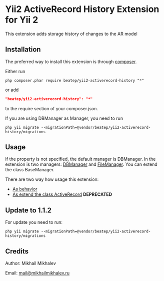 Yii2 ActiveRecord History Extension for Yii 2
=========================

This extension adds storage history of changes to the AR model


Installation
------------

The preferred way to install this extension is through [composer](http://getcomposer.org/download/).

Either run

```
php composer.phar require beatep/yii2-activerecord-history "*"
```

or add

```json
"beatep/yii2-activerecord-history": "*"
```

to the require section of your composer.json.

If you are using DBManager as Manager, you need to run

```
php yii migrate --migrationPath=@vendor/beatep/yii2-activerecord-history/migrations
```

Usage
-----

If the property is not specified, the default manager is DBManager.
In the extension is two managers: [DBManager](https://github.com/beatep/yii2-activerecord-history/blob/master/docs/en/managers.md#dbmanager) and [FileManager](https://github.com/beatep/yii2-activerecord-history/blob/master/docs/en/managers.md#filemanager). You can extend the class BaseManager. 

There are two way how usage this extension:
 - [As behavior](https://github.com/beatep/yii2-activerecord-history/blob/master/docs/en/usage-as-behavior.md)
 - [As extend the class ActiveRecord](https://github.com/beatep/yii2-activerecord-history/blob/master/docs/en/usage-as-extend.md) **DEPRECATED**

Update to 1.1.2
-------
For update you need to run: 

```
php yii migrate --migrationPath=@vendor/beatep/yii2-activerecord-history/migrations
```

Credits
-------

Author: Mikhail Mikhalev

Email: mail@mikhailmikhalev.ru



